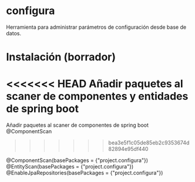 # configura
Herramienta para administrar parámetros de configuración desde base de datos.

# Instalación (borrador)
<<<<<<< HEAD
Añadir paquetes al scaner de componentes y entidades de spring boot
=======
Añadir paquetes al scaner de componentes de spring boot @ComponentScan
>>>>>>> bea3e5f1c05de85eb2c9353674d82894e95df440
  
  @ComponentScan(basePackages = {"project.configura"})
  @EntityScan(basePackages = {"project.configura"})
  @EnableJpaRepositories(basePackages = {"project.configura"})
